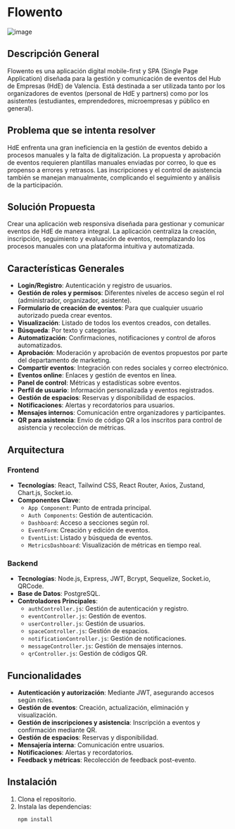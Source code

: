 # Flowento

![image](https://github.com/user-attachments/assets/907f2260-fdad-44b0-bb89-156cc9e45ea7)



## Descripción General
Flowento es una aplicación digital mobile-first y SPA (Single Page Application) diseñada para la gestión y comunicación de eventos del Hub de Empresas (HdE) de Valencia. Está destinada a ser utilizada tanto por los organizadores de eventos (personal de HdE y partners) como por los asistentes (estudiantes, emprendedores, microempresas y público en general).

## Problema que se intenta resolver
HdE enfrenta una gran ineficiencia en la gestión de eventos debido a procesos manuales y la falta de digitalización. La propuesta y aprobación de eventos requieren plantillas manuales enviadas por correo, lo que es propenso a errores y retrasos. Las inscripciones y el control de asistencia también se manejan manualmente, complicando el seguimiento y análisis de la participación.

## Solución Propuesta
Crear una aplicación web responsiva diseñada para gestionar y comunicar eventos de HdE de manera integral. La aplicación centraliza la creación, inscripción, seguimiento y evaluación de eventos, reemplazando los procesos manuales con una plataforma intuitiva y automatizada.

## Características Generales
- **Login/Registro**: Autenticación y registro de usuarios.
- **Gestión de roles y permisos**: Diferentes niveles de acceso según el rol (administrador, organizador, asistente).
- **Formulario de creación de eventos**: Para que cualquier usuario autorizado pueda crear eventos.
- **Visualización**: Listado de todos los eventos creados, con detalles.
- **Búsqueda**: Por texto y categorías.
- **Automatización**: Confirmaciones, notificaciones y control de aforos automatizados.
- **Aprobación**: Moderación y aprobación de eventos propuestos por parte del departamento de marketing.
- **Compartir eventos**: Integración con redes sociales y correo electrónico.
- **Eventos online**: Enlaces y gestión de eventos en línea.
- **Panel de control**: Métricas y estadísticas sobre eventos.
- **Perfil de usuario**: Información personalizada y eventos registrados.
- **Gestión de espacios**: Reservas y disponibilidad de espacios.
- **Notificaciones**: Alertas y recordatorios para usuarios.
- **Mensajes internos**: Comunicación entre organizadores y participantes.
- **QR para asistencia**: Envío de código QR a los inscritos para control de asistencia y recolección de métricas.

## Arquitectura
### Frontend
- **Tecnologías**: React, Tailwind CSS, React Router, Axios, Zustand, Chart.js, Socket.io.
- **Componentes Clave**:
  - `App Component`: Punto de entrada principal.
  - `Auth Components`: Gestión de autenticación.
  - `Dashboard`: Acceso a secciones según rol.
  - `EventForm`: Creación y edición de eventos.
  - `EventList`: Listado y búsqueda de eventos.
  - `MetricsDashboard`: Visualización de métricas en tiempo real.

### Backend
- **Tecnologías**: Node.js, Express, JWT, Bcrypt, Sequelize, Socket.io, QRCode.
- **Base de Datos**: PostgreSQL.
- **Controladores Principales**:
  - `authController.js`: Gestión de autenticación y registro.
  - `eventController.js`: Gestión de eventos.
  - `userController.js`: Gestión de usuarios.
  - `spaceController.js`: Gestión de espacios.
  - `notificationController.js`: Gestión de notificaciones.
  - `messageController.js`: Gestión de mensajes internos.
  - `qrController.js`: Gestión de códigos QR.

## Funcionalidades
- **Autenticación y autorización**: Mediante JWT, asegurando accesos según roles.
- **Gestión de eventos**: Creación, actualización, eliminación y visualización.
- **Gestión de inscripciones y asistencia**: Inscripción a eventos y confirmación mediante QR.
- **Gestión de espacios**: Reservas y disponibilidad.
- **Mensajería interna**: Comunicación entre usuarios.
- **Notificaciones**: Alertas y recordatorios.
- **Feedback y métricas**: Recolección de feedback post-evento.

## Instalación
1. Clona el repositorio.
2. Instala las dependencias:
   ```bash
   npm install










